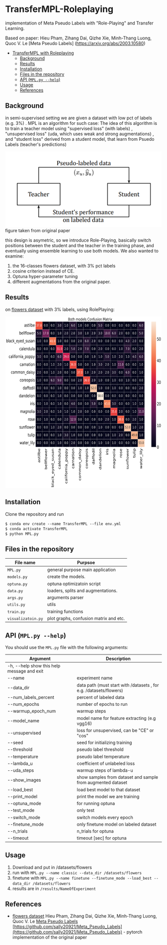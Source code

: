 # TransferMPL-Roleplaying
implementation of Meta Pseudo Labels with "Role-Playing" and Transfer Learning.

Based on paper:
Hieu Pham, Zihang Dai, Qizhe Xie, Minh-Thang Luong, Quoc V. Le [Meta Pseudo Labels]
(https://arxiv.org/abs/2003.10580)

- [TransferMPL with Roleplaying](#TransferMPL-Roleplaying)
  * [Background](#background)
  * [Results](#results)
  * [Installation](#installation)
  * [Files in the repository](#files-in-the-repository)
  * [API (`MPL.py --help`)](#api-mplpy---help)
  * [Usage](#training)
  * [References](#references)

## Background
in semi-supervised setting we are given a dataset with low pct of labels (e.g. 3%) . MPL is an algorithm for such case:
The idea of this algorithm is to train a teacher model using "supervised loss" (with labels) , "unsupervised loss" (uda, which uses weak and strong augmentations) , and "student loss" derived from a student model, that learn from Psuedo Labels (teacher's predictions)


![alt text](https://github.com/saarst/TransferMPL/blob/main/assets/MPL.png)
figure taken from original paper

this design is asymetric, so we introduce Role-Playing, basically switch positions between the student and the teacher in the training phase, and eventually using ensemble learning to use both models.
We also wanted to examine:
1. the 16-classes flowers dataset, with 3% pct labels
2. cosine criterion instead of CE.
3. Optuna hyper-parameter tuning
4. different augmentations from the original paper.

## Results
on [flowers dataset](https://www.kaggle.com/datasets/846e29ea90553aba96640836491fe6099a5ec3b31bbfd7c72dce4ca070dcffa9) with 3% labels, using RolePlaying:

<img src="https://github.com/saarst/TransferMPL/blob/saarst-patch-1/results/switch_2023-01-20%2009-36-21/Both%20models_CM.png" data-canonical-src="https://github.com/saarst/TransferMPL/blob/saarst-patch-1/results/switch_2023-01-20%2009-36-21/Both%20models_CM.png" width="750" height="550" />

## Installation

Clone the repository and run
```
$ conda env create --name TransferMPL --file env.yml
$ conda activate TransferMPL
$ python MPL.py
```
## Files in the repository

| File name                                                     | Purpsoe                                                                                                                                       |
|---------------------------------------------------------------|-----------------------------------------------------------------------------------------------------------------------------------------------|
| `MPL.py`                                                      | general purpose main application                                                                                                              |
| `models.py`                                               | create the models.                                                                                                  |
| `optuna.py`                                               | optuna optimizatoin script                                                                                               |
| `data.py`                                                 | loaders, splits and augmentations.                                                                             |
| `args.py`                                                 | arguments parser                                            |
| `utils.py`                                                | utils                                                 |
| `train.py`                                                    | training functions                                                                                                    |
| `visualizatoin.py`                                        | plot graphs, confusion matrix and etc.                                       



## API (`MPL.py --help`)

You should use the `MPL.py` file with the following arguments:

|Argument                 | Description                                 |
|-------------------------|---------------------------------------------|
| -h, --help            show this help message and exit
|  --name |           experiment name
|  --data_dir |   data path (must start with /datasets , for e.g. /datasets/flowers)
|  --num_labels_percent  | percent of labeled data
|  --num_epochs | number of epochs to run
|  --warmup_epoch_num | warmup steps
|  --model_name | model name for feature extracting (e.g vgg16)
|  --unsupervised | loss for unsupervised, can be "CE" or "cos"
|  --seed |           seed for initializing training
|  --threshold | pseudo label threshold
|  --temperature | pseudo label temperature
|  --lambda_u |   coefficient of unlabeled loss
|  --uda_steps | warmup steps of lambda-u
|  --show_images    |     show samples from dataset and sample from augmented dataset
|  --load_best      |     load best model to that dataset
|  --print_model    |     print the model we are training
|  --optuna_mode    |     for running optuna
|  --test_mode      |     only test
|  --switch_mode     |    switch models every epoch
|  --finetune_mode   |    only finetune model on labeled dataset
|  --n_trials  |  n_trials for optuna
|  --timeout    |  timeout [sec] for optuna


## Usage

1. Download  and put in /datasets/flowers
2. run with `MPL.py --name classic --data_dir /datasets/flowers`
3. finetune with `MPL.py --name finetune --finetune_mode --load_best --data_dir /datasets/flowers`
4. results are in `/results/NameOfExperiment`

## References

* [flowers dataset](https://www.kaggle.com/datasets/846e29ea90553aba96640836491fe6099a5ec3b31bbfd7c72dce4ca070dcffa9) 
Hieu Pham, Zihang Dai, Qizhe Xie, Minh-Thang Luong, Quoc V. Le [Meta Pseudo Labels](https://arxiv.org/abs/2003.10580)
[https://github.com/sally20921/Meta_Pseudo_Labels](https://github.com/sally20921/Meta_Pseudo_Labels) - pytorch implementation of the original paper

